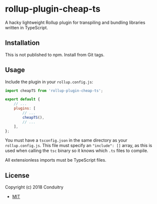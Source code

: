 # rollup-plugin-cheap-ts

A hacky lightweight Rollup plugin for transpiling and bundling libraries written in TypeScript.

## Installation

This is not published to npm. Install from Git tags.

## Usage

Include the plugin in your `rollup.config.js`:

```javascript
import cheapTS from 'rollup-plugin-cheap-ts';

export default {
	// ...
	plugins: [
		// ...
		cheapTS(),
		// ...
	],
};
```

You must have a `tsconfig.json` in the same directory as your `rollup.config.js`. This file must specify an `"include": []` array, as this is used when calling the `tsc` binary so it knows which `.ts` files to compile.

All extensionless imports must be TypeScript files.

## License

Copyright (c) 2018 Conduitry

- [MIT](LICENSE)
